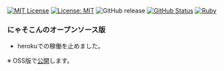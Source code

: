 [![MIT License](http://img.shields.io/badge/license-MIT-blue.svg?style=flat)](LICENSE) [![License: MIT](https://img.shields.io/badge/License-MIT-yellow.svg)](https://opensource.org/licenses/MIT) ![GitHub release](https://img.shields.io/github/release/takkii/nyasocom_oss.svg?style=flat) [![GitHub Status](https://img.shields.io/github/last-commit/takkii/nyasocom_oss.svg?style=flat)](GitHub) [![Ruby](https://github.com/takkii/nyasocom_oss/actions/workflows/ruby.yml/badge.svg?branch=main)](https://github.com/takkii/nyasocom_oss/actions/workflows/ruby.yml)

### にゃそこんのオープンソース版

- herokuでの稼働を止めました。

※ OSS版で[公開](https://github.com/takkii/nyasocom_oss/wiki/manual)します。
